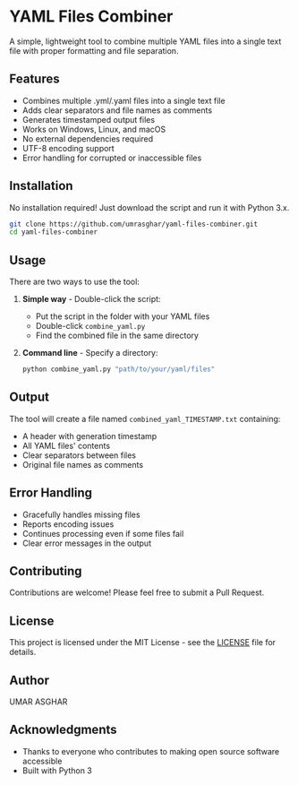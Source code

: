 # YAML Files Combiner

A simple, lightweight tool to combine multiple YAML files into a single text file with proper formatting and file separation.

## Features

- Combines multiple .yml/.yaml files into a single text file
- Adds clear separators and file names as comments
- Generates timestamped output files
- Works on Windows, Linux, and macOS
- No external dependencies required
- UTF-8 encoding support
- Error handling for corrupted or inaccessible files

## Installation

No installation required! Just download the script and run it with Python 3.x.

```bash
git clone https://github.com/umrasghar/yaml-files-combiner.git
cd yaml-files-combiner
```

## Usage

There are two ways to use the tool:

1. **Simple way** - Double-click the script:
   - Put the script in the folder with your YAML files
   - Double-click `combine_yaml.py`
   - Find the combined file in the same directory

2. **Command line** - Specify a directory:
   ```bash
   python combine_yaml.py "path/to/your/yaml/files"
   ```

## Output

The tool will create a file named `combined_yaml_TIMESTAMP.txt` containing:
- A header with generation timestamp
- All YAML files' contents
- Clear separators between files
- Original file names as comments

## Error Handling

- Gracefully handles missing files
- Reports encoding issues
- Continues processing even if some files fail
- Clear error messages in the output

## Contributing

Contributions are welcome! Please feel free to submit a Pull Request.

## License

This project is licensed under the MIT License - see the [LICENSE](LICENSE) file for details.

## Author

UMAR ASGHAR

## Acknowledgments

- Thanks to everyone who contributes to making open source software accessible
- Built with Python 3
